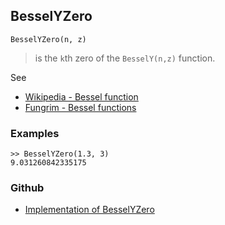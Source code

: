 ## BesselYZero

```
BesselYZero(n, z) 
```

> is the `k`th zero of the `BesselY(n,z)` function. 

See
* [Wikipedia - Bessel function](https://en.wikipedia.org/wiki/Bessel_function)
* [Fungrim - Bessel functions](http://fungrim.org/topic/Bessel_functions/)

### Examples

```
>> BesselYZero(1.3, 3) 
9.031260842335175
```

### Github

* [Implementation of BesselYZero](https://github.com/axkr/symja_android_library/blob/master/symja_android_library/matheclipse-core/src/main/java/org/matheclipse/core/builtin/BesselFunctions.java#L742) 
